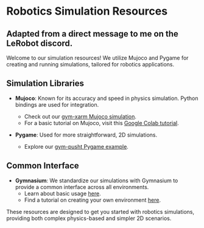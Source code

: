 # Robotics Simulation Resources
## Adapted from a direct message to me on the **LeRobot** discord.


Welcome to our simulation resources! We utilize Mujoco and Pygame for creating and running simulations, tailored for robotics applications.

## Simulation Libraries
- **Mujoco**: Known for its accuracy and speed in physics simulation. Python bindings are used for integration.
  - Check out our [gym-xarm Mujoco simulation](https://github.com/huggingface/gym-xarm).
  - For a basic tutorial on Mujoco, visit this [Google Colab tutorial](https://colab.research.google.com/github/google-deepmind/mujoco/blob/main/python/tutorial.ipynb).

- **Pygame**: Used for more straightforward, 2D simulations.
  - Explore our [gym-pusht Pygame example](https://github.com/huggingface/gym-pusht/).

## Common Interface
- **Gymnasium**: We standardize our simulations with Gymnasium to provide a common interface across all environments.
  - Learn about basic usage [here](https://gymnasium.farama.org/content/basic_usage/).
  - Find a tutorial on creating your own environment [here](https://gymnasium.farama.org/tutorials/gymnasium_basics/environment_creation/).

These resources are designed to get you started with robotics simulations, providing both complex physics-based and simpler 2D scenarios.
